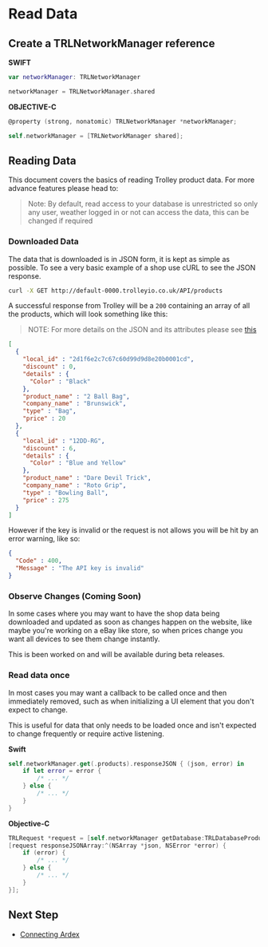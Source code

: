 # Read Data

## Create a TRLNetworkManager reference

**SWIFT**
```swift
var networkManager: TRLNetworkManager

networkManager = TRLNetworkManager.shared
```

**OBJECTIVE-C**
```objective-c
@property (strong, nonatomic) TRLNetworkManager *networkManager;

self.networkManager = [TRLNetworkManager shared];
```

## Reading Data

This document covers the basics of reading Trolley product data. For more advance features please head to:

> Note: By default, read access to your database is unrestricted so only any user, weather logged in or not can access the data, this can be changed if required

### Downloaded Data

The data that is downloaded is in JSON form, it is kept as simple as possible. To see a very basic example of a shop use cURL to see the JSON response.

```bash
curl -X GET http://default-0000.trolleyio.co.uk/API/products
```

A successful response from Trolley will be a `200` containing an array of all the products, which will look something like this:

> NOTE:
> For more details on the JSON and its attributes please see [this](http://)

```json
[
  {
    "local_id" : "2d1f6e2c7c67c60d99d9d8e20b0001cd",
    "discount" : 0,
    "details" : {
      "Color" : "Black"
    },
    "product_name" : "2 Ball Bag",
    "company_name" : "Brunswick",
    "type" : "Bag",
    "price" : 20
  },
  {
    "local_id" : "12DD-RG",
    "discount" : 6,
    "details" : {
      "Color" : "Blue and Yellow"
    },
    "product_name" : "Dare Devil Trick",
    "company_name" : "Roto Grip",
    "type" : "Bowling Ball",
    "price" : 275
  }
]
```

However if the key is invalid or the request is not allows you will be hit by an error warning, like so:

```json
{
  "Code" : 400,
  "Message" : "The API key is invalid"
}
```

### Observe Changes (Coming Soon)

In some cases where you may want to have the shop data being downloaded and updated as soon as changes happen on the website, like maybe you're working on a eBay like store, so when prices change you want all devices to see them change instantly.

This is been worked on and will be available during beta releases.

### Read data once

In most cases you may want a callback to be called once and then immediately removed, such as when initializing a UI element that you don't expect to change.

This is useful for data that only needs to be loaded once and isn't expected to change frequently or require active listening.

**Swift**
```swift
self.networkManager.get(.products).responseJSON { (json, error) in
    if let error = error {
        /* ... */
    } else {
        /* ... */
    }
}
```

**Objective-C**
```objective-c
TRLRequest *request = [self.networkManager getDatabase:TRLDatabaseProducts];
[request responseJSONArray:^(NSArray *json, NSError *error) {
    if (error) {
        /* ... */
    } else {
        /* ... */    
    }
}];
```

## Next Step

- [Connecting Ardex](https://github.com/Off-Piste/Trolley.io-cocoa/blob/0.2.0-alpha/Documentation/Database/Working%20With%20Ardex.md)
